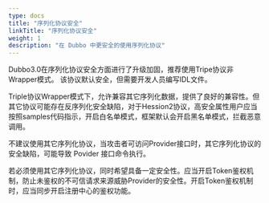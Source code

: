 ```yaml
---
type: docs
title: "序列化协议安全"
linkTitle: "序列化协议安全"
weight: 1
description: "在 Dubbo 中更安全的使用序列化协议"
---
```


Dubbo3.0在序列化协议安全方面进行了升级加固，推荐使用Tripe协议非Wrapper模式。
该协议默认安全，但需要开发人员编写IDL文件。


Triple协议Wrapper模式下，允许兼容其它序列化数据，提供了良好的兼容性。但其它协议可能存在反序列化安全缺陷，对于Hession2协议，高安全属性用户应当按照samples代码指示，开启白名单模式，框架默认会开启黑名单模式，拦截恶意调用。

不建议使用其它序列化协议，当攻击者可访问Provider接口时，其它序列化协议的安全缺陷，可能导致 Povider 接口命令执行。

若必须使用其它序列化协议，同时希望具备一定安全性。应当开启Token鉴权机制，防止未鉴权的不可信请求来源威胁Provider的安全性。开启Token鉴权机制时，应当同步开启注册中心的鉴权功能。
